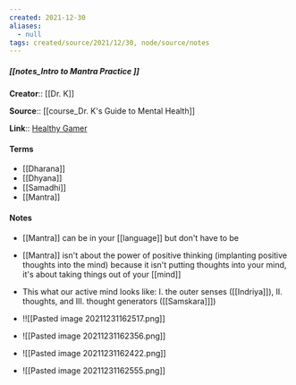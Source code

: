 ```yaml
---
created: 2021-12-30 
aliases:
  - null
tags: created/source/2021/12/30, node/source/notes
---
```


##### [[notes_Intro to Mantra Practice ]]
**Creator**:: [[Dr. K]]
 
**Source**:: [[course_Dr. K's Guide to Mental Health]]

**Link**:: [Healthy Gamer](https://coaching.healthygamer.gg/guide/lessons/intro-to-mantra-practice)

#### Terms
- [[Dharana]]
- [[Dhyana]]
- [[Samadhi]]
- [[Mantra]]

#### Notes
- [[Mantra]] can be in your [[language]] but don't have to be
- [[Mantra]] isn't about the power of positive thinking (implanting positive thoughts into the mind) because it isn't putting thoughts into your mind, it's about taking things out of your [[mind]]
- This what our active mind looks like: I. the outer senses ([[Indriya]]), II. thoughts, and III. thought generators ([[Samskara]]])
- !![[Pasted image 20211231162517.png]]

- ![[Pasted image 20211231162356.png]]
-  ![[Pasted image 20211231162422.png]]
- ![[Pasted image 20211231162555.png]]